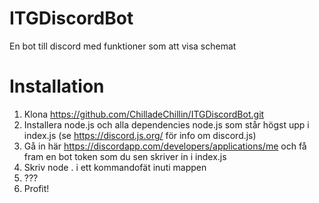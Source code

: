 # ITGDiscordBot
En bot till discord med funktioner som att visa schemat

# Installation
1. Klona https://github.com/ChilladeChillin/ITGDiscordBot.git
2. Installera node.js och alla dependencies node.js som står högst upp i index.js (se https://discord.js.org/ för info om discord.js)
3. Gå in här https://discordapp.com/developers/applications/me och få fram en bot token som du sen skriver in i index.js
4. Skriv node . i ett kommandofät inuti mappen
5. ???
6. Profit!
